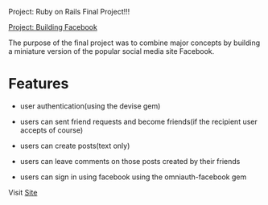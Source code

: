 Project: Ruby on Rails Final Project!!!

[Project: Building Facebook](https://www.theodinproject.com/courses/ruby-on-rails/lessons/final-project)

The purpose of the final project was to combine major concepts by building a miniature version of the popular social media site Facebook.

# Features

- user authentication(using the devise gem)
- users can sent friend requests and become friends(if the recipient user accepts of course)
- users can create posts(text only)
- users can leave comments on those posts created by their friends

- users can sign in using facebook using the omniauth-facebook gem

Visit [Site](https://odinbookface.herokuapp.com/)
